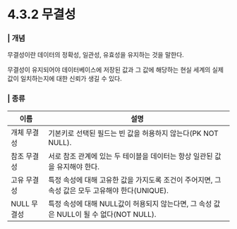 # 4.3.2 무결성

### | 개념 

무결성이란 데이터의 정확성, 일관성, 유효성을 유지하는 것을 말한다. 

무결성이 유지되어야 데이터베이스에 저장된 값과 그 값에 해당하는 현실 세계의 실제 값이 일치하는지에 대한 신뢰가 생길 수 있다. 

### | 종류

| 이름 | 설명 | 
| --- | --- | 
| 개체 무결성 | 기본키로 선택된 필드는 빈 값을 허용하지 않는다(PK NOT NULL). |
| 참조 무결성 | 서로 참조 관계에 있는 두 테이블을 데이터는 항상 일관된 값을 유지해야 한다. | 
| 고유 무결성 | 특정 속성에 대해 고유한 값을 가지도록 조건이 주어지면, 그 속성 값은 모두 고유해야 한다(UNIQUE). |
| NULL 무결성 | 특정 속성에 대해 NULL값이 허용되지 않는다면, 그 속성 값은 NULL이 될 수 없다(NOT NULL).|